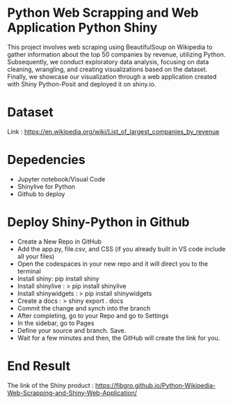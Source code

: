 # Python Web Scrapping and Web Application Python Shiny

This project involves web scraping using BeautifulSoup on Wikipedia to gather information about the top 50 companies by revenue, utilizing Python. 
Subsequently, we conduct exploratory data analysis, focusing on data cleaning, wrangling, and creating visualizations based on the dataset. 
Finally, we showcase our visualization through a web application created with Shiny Python-Posit and deployed it on shiny.io.

# Dataset 

Link : https://en.wikipedia.org/wiki/List_of_largest_companies_by_revenue

# Depedencies 

- Jupyter notebook/Visual Code
- Shinylive for Python
- Github to deploy

# Deploy Shiny-Python in Github 

- Create a New Repo in GitHub
- Add the app.py, file.csv, and CSS (if you already built in VS code include all your files)
- Open the codespaces in your new repo and it will direct you to the terminal
- Install shiny: pip install shiny
- Install shinylive : > pip install shinylive
- Install shinywidgets : > pip install shinywidgets 
- Create a docs : > shiny export . docs
- Commit the change and synch into the branch
- After completing, go to your Repo and go to Settings
- In the sidebar, go to Pages
- Define your source and branch. Save.
- Wait for a few minutes and then, the GitHub will create the link for you. 

# End Result 

The link of the Shiny product : https://fibgro.github.io/Python-Wikipedia-Web-Scrapping-and-Shiny-Web-Application/
